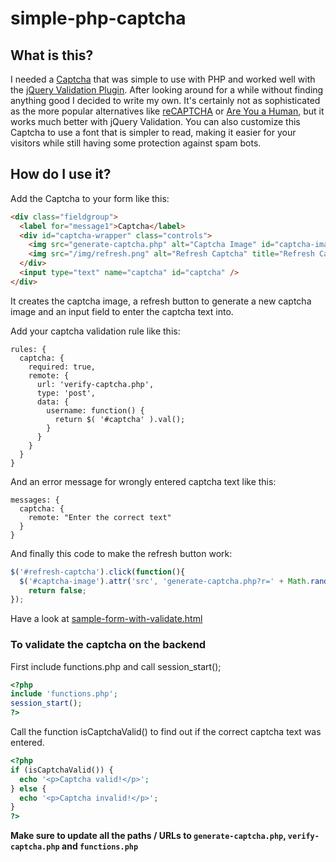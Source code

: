 # simple-php-captcha

## What is this?

I needed a [Captcha](http://en.wikipedia.org/wiki/CAPTCHA) that was simple to use with  PHP and worked well with the [jQuery Validation Plugin](http://jqueryvalidation.org/). After looking around for a while without finding anything good I decided to write my own.
It's certainly not as sophisticated as the more popular alternatives like [reCAPTCHA](http://www.google.com/recaptcha) or [Are You a Human](http://areyouahuman.com/), but it works much better with jQuery Validation.
You can also customize this Captcha to use a font that is simpler to read, making it easier for your visitors while still having some protection against spam bots.

## How do I use it?

Add the Captcha to your form like this:

```html
<div class="fieldgroup">
  <label for="message1">Captcha</label>
  <div id="captcha-wrapper" class="controls">
    <img src="generate-captcha.php" alt="Captcha Image" id="captcha-image" />
    <img src="/img/refresh.png" alt="Refresh Captcha" title="Refresh Captcha" id="refresh-captcha" />
  </div>
  <input type="text" name="captcha" id="captcha" />
</div>
```

It creates the captcha image, a refresh button to generate a new captcha image and an input field to enter the captcha text into.

Add your captcha validation rule like this:

```
rules: {
  captcha: {
    required: true,
    remote: {
      url: 'verify-captcha.php',
      type: 'post',
      data: {
        username: function() {
          return $( '#captcha' ).val();
        }
      }
    }
  }
}
```
And an error message for wrongly entered captcha text like this:

```
messages: {
  captcha: {
    remote: "Enter the correct text"
  }
}
```

And finally this code to make the refresh button work:

```javascript
$('#refresh-captcha').click(function(){
  $('#captcha-image').attr('src', 'generate-captcha.php?r=' + Math.random());
    return false;
});
```

Have a look at [sample-form-with-validate.html](https://github.com/andwin/simple-php-captcha/blob/master/sample-form-with-validate.html)

### To validate the captcha on the backend

First include functions.php and call session_start();

```php
<?php
include 'functions.php';
session_start();
?>
```

Call the function isCaptchaValid() to find out if the correct captcha text was entered.

```php
<?php
if (isCaptchaValid()) {
  echo '<p>Captcha valid!</p>';
} else {
  echo '<p>Captcha invalid!</p>';
}
?>
```

**Make sure to update all the paths / URLs to `generate-captcha.php`, `verify-captcha.php` and `functions.php`**
